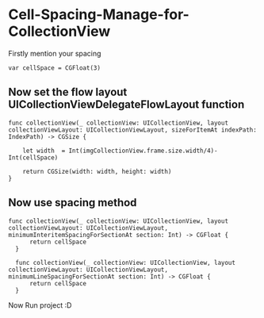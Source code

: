# Cell-Spacing-Manage-for-CollectionView

Firstly mention your spacing

    var cellSpace = CGFloat(3)
    
## Now set the flow layout UICollectionViewDelegateFlowLayout function
    
    func collectionView(_ collectionView: UICollectionView, layout collectionViewLayout: UICollectionViewLayout, sizeForItemAt indexPath: IndexPath) -> CGSize {
        
        let width  = Int(imgCollectionView.frame.size.width/4)-Int(cellSpace)
        
        return CGSize(width: width, height: width)
    }
    
## Now use spacing method 
  
    func collectionView(_ collectionView: UICollectionView, layout collectionViewLayout: UICollectionViewLayout, minimumInteritemSpacingForSectionAt section: Int) -> CGFloat {
          return cellSpace
      }
      
      func collectionView(_ collectionView: UICollectionView, layout collectionViewLayout: UICollectionViewLayout, minimumLineSpacingForSectionAt section: Int) -> CGFloat {
          return cellSpace
      }
Now Run project :D 
